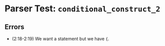 # Parser Test: `conditional_construct_2`

## Errors
- (2:18-2:19) We want a statement but we have `{`.
